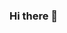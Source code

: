 ### Hi there 👋

<!--
**Goodmoss/Goodmoss** is a ✨ _special_ ✨ repository because its `README.md` (this file) appears on your GitHub profile.

Here are some ideas to get you started:

- 🔭 I’m currently working on ...
- 🌱 I’m currently learning ...
- 👯 I’m looking to collaborate on ...
- 🤔 I’m looking for help with ...
- 💬 Ask me about ...
- 📫 How to reach me: ...
- 😄 Pronouns: ...
- ⚡ Fun fact: ...

<img src="https://img.shields.io/badge/Asprite-7D929E?style=flat-square&logo=Asprite&logoColor=white"/>
<a> a </a>

[![Top Langs](https://github-readme-stats.vercel.app/api/top-langs/?username=Goodmoss&layout=compact)](https://github.com/anuraghazra/github-readme-stats)

-->
